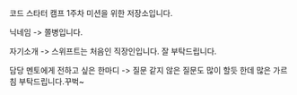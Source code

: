 코드 스타터 캠프 1주차 미션을 위한 저장소입니다.


닉네임
-> 쫄병입니다.

자기소개
-> 스위프트는 처음인 직장인입니다. 잘 부탁드립니다.

담당 멘토에게 전하고 싶은 한마디
-> 질문 같지 않은 질문도 많이 할듯 한데 많은 가르침 부탁드립니다.꾸벅~


